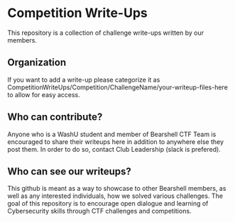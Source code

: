 # Competition Write-Ups
This repository is a collection of challenge write-ups written by our members.
## Organization
If you want to add a write-up please categorize it as CompetitionWriteUps/Competition/ChallengeName/your-writeup-files-here to allow for easy access.
## Who can contribute?
Anyone who is a WashU student and member of Bearshell CTF Team is encouraged to share their writeups here in addition to anywhere else they post them. In order to do so, contact Club Leadership (slack is prefered).
## Who can see our writeups?
This github is meant as a way to showcase to other Bearshell members, as well as any interested individuals, how we solved various challenges. The goal of this repository is to encourage open dialogue and learning of Cybersecurity skills through CTF challenges and competitions.
